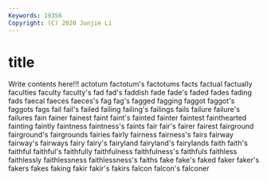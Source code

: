 ```yaml
---
Keywords: 19356
Copyright: (C) 2020 Junjie Li
---
```


# title

Write contents here!!!
actotum 
factotum's 
factotums
facts 
factual 
factually 
faculties 
faculty 
faculty's 
fad 
fad's 
faddish 
fade
fade's 
faded 
fades 
fading 
fads 
faecal 
faeces 
faeces's 
fag 
fag's
fagged 
fagging 
faggot 
faggot's 
faggots 
fags 
fail 
fail's 
failed 
failing
failing's 
failings 
fails 
failure 
failure's 
failures 
fain 
fainer 
fainest 
faint
faint's 
fainted 
fainter 
faintest 
fainthearted 
fainting 
faintly 
faintness 
faintness's 
faints
fair 
fair's 
fairer 
fairest 
fairground 
fairground's 
fairgrounds 
fairies 
fairly 
fairness
fairness's 
fairs 
fairway 
fairway's 
fairways 
fairy 
fairy's 
fairyland 
fairyland's 
fairylands
faith 
faith's 
faithful 
faithful's 
faithfully 
faithfulness 
faithfulness's 
faithfuls 
faithless 
faithlessly
faithlessness 
faithlessness's 
faiths 
fake 
fake's 
faked 
faker 
faker's 
fakers 
fakes
faking 
fakir 
fakir's 
fakirs 
falcon 
falcon's 
falconer 
